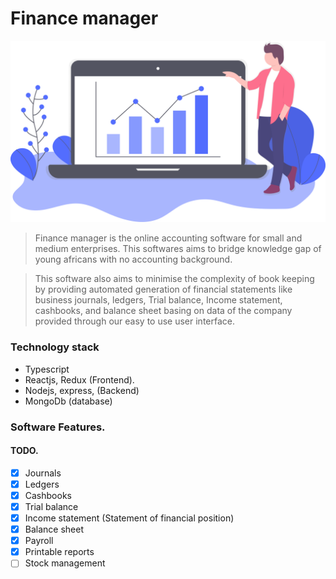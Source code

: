 # Finance manager

![Finace manager](asset/finance.svg)

> Finance manager is the online accounting software for small and medium enterprises. This softwares aims to bridge knowledge gap of young africans with no accounting background.

> This software also aims to minimise the complexity of book keeping by providing automated generation of financial statements like business journals, ledgers, Trial balance, Income statement, cashbooks, and balance sheet basing on data of the company provided through our easy to use user interface.

### Technology stack

- Typescript
- Reactjs, Redux (Frontend).
- Nodejs, express, (Backend)
- MongoDb (database)

### Software Features.

#### TODO.

- [x] Journals
- [x] Ledgers
- [x] Cashbooks
- [x] Trial balance
- [x] Income statement (Statement of financial position)
- [x] Balance sheet
- [x] Payroll
- [x] Printable reports
- [ ] Stock management
